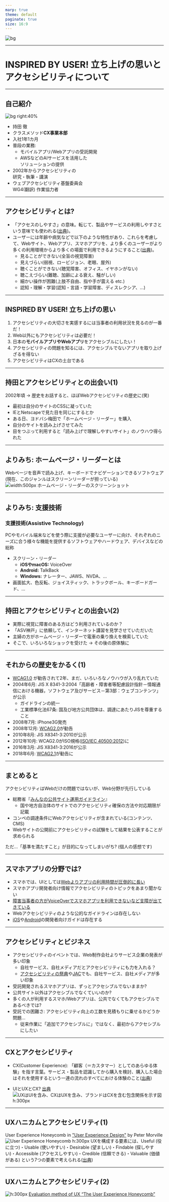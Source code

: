 ```yaml
---
marp: true
theme: default
paginate: true
size: 16:9
---
```

![bg](./img/INSPIRED.png)

---
<!-- _paginate: false -->
# INSPIRED BY USER! 立ち上げの思いと<br>アクセシビリティについて

---
## 自己紹介
<!-- _paginate: false -->
![bg right:40%](https://www.oreilly.co.jp/books/images/picture_large978-4-87311-432-3.jpeg)

- 持田 徹
- クラスメソッド**CX事業本部**
- 入社1年1カ月
- 普段の業務:
  - モバイルアプリ/Webアプリの受託開発
  - AWSなどのAIサービスを活用した<br>ソリューションの提供
- 2002年からアクセシビリティの<br>研究・執筆・講演
- ウェブアクセシビリティ基盤委員会<br>WG4(翻訳) 作業協力者

---
## アクセシビリティとは?

- 「アクセスのしやすさ」の意味。転じて、製品やサービスの利用しやすさという意味でも使われる([出典](https://waic.jp/knowledge/accessibility/))。
- ユーザーには年齢や病気などで以下のような特性があり、これらを考慮して、Webサイト、Webアプリ、スマホアプリを、より多くのユーザーがより多くの利用環境からより多くの場面で利用できるようにすること([出典](https://www.slideshare.net/waic_jp/webjis-x-83413-99188222))。
    - 見ることができない(全盲の視覚障害)
    - 見えづらい(弱視、ロービジョン、老眼、屋外)
    - 聴くことができない(聴覚障害、オフィス、イヤホンがない)
    - 聴こえづらい(難聴、加齢による衰え、騒がしい)
    - 細かい操作が困難(上肢不自由、指や手が震える etc.)
    - 認知・理解・学習(認知・言語・学習障害、ディスレクシア、...)

---
## INSPIRED BY USER! 立ち上げの思い

1. アクセシビリティの大切さを実感するには当事者の利用状況を見るのが一番だ！
2. Web以外にもアクセシビリティは必要だ！
3. 日本の**モバイルアプリやWebアプリ**をアクセシブルにしたい！
4. アクセシビリティの問題を知るには、アクセシブルでないアプリを取り上げざるを得ない
5. アクセシビリティはCXの土台である

---
## 持田とアクセシビリティとの出会い(1)

2002年頃 → 歴史をお話すると、ほぼWebアクセシビリティの歴史に(笑)

- 最初は自分のサイトのCSSに凝っていた
- IEとNetscapeで見た目を同じにするとか
- ある日、ヨドバシ梅田で「ホームページ・リーダー」を購入
- 自分のサイトを読み上げさせてみた
- 目をつぶって利用すると「読み上げで理解しやすいサイト」のノウハウ得られた
---
## よりみち: ホームページ・リーダーとは

Webページを音声で読み上げ、キーボードでナビゲーションできるソフトウェア
(現在、このジャンルはスクリーンリーダーが担っている)
![width:500px ホームページ・リーダーのスクリーンショット](https://www-01.ibm.com/common/ssi/rep_ca/3/760/ACC01003/ACC01003_1.gif)

---
## よりみち: 支援技術

### 支援技術(Assistive Technology)
PCやモバイル端末などを使う際に支援が必要なユーザーに向け、それぞれのニーズに合う様々な機能を提供するソフトウェアやハードウェア、デバイスなどの総称
- スクリーン・リーダー
  - **iOSやmacOS:** VoiceOver
  - **Android:** TalkBack
  - **Windows:** ナレーター、JAWS、NVDA、...
- 画面拡大、色反転、ジョイスティック、トラックボール、キーボードガード、...

---

## 持田とアクセシビリティとの出会い(2)

- 実際に視覚に障害のある方はどう利用されているのか？
- 「ASV神戸」に依頼して、インターネット講習を見学させていただいた
- 主婦の方がホームページ・リーダーで電車の乗り換えを検索していた
- そこで、いろいろなショックを受けた → その後の原体験に

---

## それからの歴史をかるく(1)

- [WCAG1.0](https://www.w3.org/TR/WAI-WEBCONTENT/) が勧告されて2年、まだ、いろいろなノウハウが入り乱れていた
- 2004年6月: JIS X 8341-3:2004「高齢者・障害者等配慮設計指針－情報通信における機器，ソフトウェア及びサービス－第3部：ウェブコンテンツ」が公示
  - ガイドラインの統一
  - 工業標準化法67条: 国及び地方公共団体は、調達にあたりJISを尊重すること
- 2008年7月: iPhone3G発売
- 2008年12月: [WCAG2.0](https://waic.jp/docs/WCAG20/Overview.html)が勧告
- 2010年8月: JIS X8341-3:2010が公示
- 2012年10月: WCAG2.0がISO規格([ISO/IEC 40500:2012](https://www.iso.org/standard/58625.html))に
- 2016年3月: JIS X8341-3:2016が公示
- 2018年6月: [WCAG2.1](https://www.w3.org/TR/2018/REC-WCAG21-20180605/)が勧告に

---

## まとめると

アクセシビリティはWebだけの問題ではないが、Web分野が先行している
- 総務省『[みんなの公共サイト運用ガイドライン](http://www.soumu.go.jp/main_sosiki/joho_tsusin/b_free/guideline.html)』
  - 国や地方自治体のサイトでのアクセシビリティ確保の方法や対応期限が記載
- コンペの調達条件にWebアクセシビリティが含まれている(コンテンツ、CMS)
- Webサイトの公開前にアクセシビリティの試験をして結果を公表することが求められる

ただ...「基準を満たすこと」が目的になってしまいがち? (個人の感想です)

---

## スマホアプリの分野では?

- スマホでは、UIとしては[Webよりアプリの利用時間が圧倒的に長い](https://www.mobiloud.com/blog/mobile-apps-vs-the-mobile-web/)
- スマホアプリ開発者向け情報でアクセシビリティのトピックをあまり聞かない
- [障害当事者の方がVoiceOverでスマホアプリを利用できないなど支障が出てきている](https://www.javis.jp/pipermail/salon/20190405/000116.html)
- Webアクセシビリティのような公的なガイドラインは存在しない
- [iOS](https://developer.apple.com/jp/accessibility/ios/)や[Android](https://developer.android.com/guide/topics/ui/accessibility?authuser=1&hl=ja)の開発者向けガイドは存在する

---

## アクセシビリティとビジネス

- アクセシビリティのイベントでは、Web制作会社よりサービス企業の発表が多い印象
  - 自社サービス、自社メディアだとアクセシビリティにも力を入れる？
  - [アクセシビリティの祭典](https://accfes.com/2019/)や[JAC](https://japan-a11y-conf.com/vol2/)でも、自社サービス、自社メディアが多い印象
- 受託開発されるスマホアプリは、ずっとアクセシブルでないままか?
- 公共サイト以外はアクセシブルでなくていいのか?
- 多くの人が利用するスマホ/Webアプリは、公共でなくてもアクセシブルであるべきでは?
- 受託での困難さ: アクセシビリティ向上の工数を見積もりに乗せるかどうか問題...
   - 従来作業に「追加でアクセシブルに」ではなく、最初からアクセシブルにしたい

---

## CXとアクセシビリティ

- CX(Customer Experience): 「顧客（＝カスタマー）としてのあらゆる体験」を指す言葉。サービス・製品を認識してから購入を検討、購入した場合はそれを使用するという一連の流れのすべてにおける体験のこと([出典](https://tech.nikkeibp.co.jp/it/atclact/active/15/051900050/031400083/))

- UIとUXとCX? [出典](https://www.innovation.co.jp/urumo/cx/)
![UXはUIを含み、CXはUXを含み、ブランドはCXを含む包含関係を示す図 h:300px](https://www.innovation.co.jp/urumo/images/2018/02/cx-2.png)

---

## UXハニカムとアクセシビリティ(1)
User Experience Honeycomb in ["User Experience Design"](http://semanticstudios.com/user_experience_design/) by Peter Morville
![User Experience Honeycomb h:300px](https://semanticstudios.com/wp-content/uploads/2004/06/honeycomb.jpg)
UXを構成する要素には、Useful (役に立つ)・Usable (使いやすい)・Desirable (望ましい)・Findable (探しやすい)・Accessible (アクセスしやすい)・Credible (信頼できる)・Valuable (価値がある) という7つの要素で考えられる([出典](https://bookslope.jp/blog/2012/07/evaluationuxhoneycomb.html))

---

## UXハニカムとアクセシビリティ(2)

![h:300px](https://www.bookslope.jp/blog/wp-content/uploads/2012/07/The-User-Experience-Honeycomb.002-001-300x225.png)
[Evaluation method of UX “The User Experience Honeycomb”](https://bookslope.jp/blog/2012/07/evaluationuxhoneycomb.html)